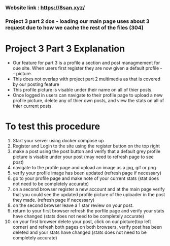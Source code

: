 ### Website link : https://8san.xyz/ 
### Project 3 part 2 dos - loading our main page uses about 3 request due to how we cache the rest of the files (304) 

# Project 3 Part 3 Explanation
- Our feature for part 3 is a profile a section and post managmement for oue site. When users first register they are now given a default profile - - picture.
- This does not overlap with project part 2 multimedia as that is covered by our posting feature
- This profile picture is visable under their name on all of thier posts.
- Once logged in users can navigate to their profile page to upload a new profile picture, delete any of thier own posts, and view the stats on all of thier current posts.


# To test this procedure 
1. Start your server using docker compose up
2. Register and Login to the site using the register button on the top right
3. make a post using the post button and verify that a default grey profile picture is visable under your post (may need to refresh page to see post)
4. navigate to the profile page and upload an image as a jpg, gif or png
5. verify your profile image has been updated (refresh page if necessary)
6. go to your profile page and make note of your current stats (stat does not need to be completely accurate)
7. on a second browser register a new account and at the main page verify that you could see the updated profile picture of the uploader in the post they made. (refresh page if necessary)
8. on the second browser leave a 1 star review on your post.
9. return to your first browser refresh the porfile page and verify your stats have changed (stats does not need to be completely accurate)
10. on your first browser delete your post, click on our picture(top left corner) and refresh both pages on both browsers, verify post has been deleted and your stats have changed (stats does not need to be completely accurate)
